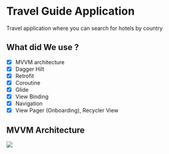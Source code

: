 # Travel Guide Application

Travel application where you can search for hotels by country

## What did We use ?

- [x] MVVM architecture
- [x] Dagger Hilt
- [x] Retrofit
- [x] Coroutine
- [x] Glide
- [x] View Binding
- [x] Navigation
- [x] View Pager (Onboarding), Recycler View

## MVVM Architecture

![](https://user-images.githubusercontent.com/60071765/94697016-50584e00-0355-11eb-924e-4ea28814b94e.png)

